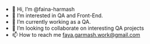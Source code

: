 - 👋 Hi, I’m @faina-harmash
- 👀 I’m interested in QA and Front-End.
- 🌱 I’m currently working as a QA.
- 💞️ I’m looking to collaborate on interesting QA projects
- 📫 How to reach me faya.garmash.work@gmail.com

<!---
faina-harmash/faina-harmash is a ✨ special ✨ repository because its `README.md` (this file) appears on your GitHub profile.
You can click the Preview link to take a look at your changes.
--->
